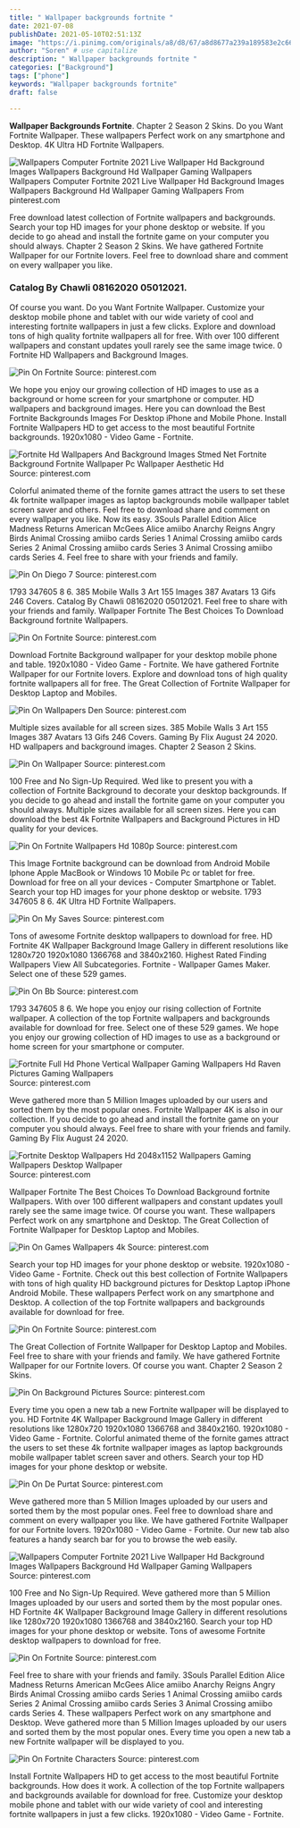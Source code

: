 ```yaml
---
title: " Wallpaper backgrounds fortnite "
date: 2021-07-08
publishDate: 2021-05-10T02:51:13Z
image: "https://i.pinimg.com/originals/a8/d8/67/a8d8677a239a189583e2c662423d36e9.jpg"
author: "Soren" # use capitalize
description: " Wallpaper backgrounds fortnite "
categories: ["Background"]
tags: ["phone"]
keywords: "Wallpaper backgrounds fortnite"
draft: false

---
```



**Wallpaper Backgrounds Fortnite**. Chapter 2 Season 2 Skins. Do you Want Fortnite Wallpaper. These wallpapers Perfect work on any smartphone and Desktop. 4K Ultra HD Fortnite Wallpapers.

![Wallpapers Computer Fortnite 2021 Live Wallpaper Hd Background Images Wallpapers Background Hd Wallpaper Gaming Wallpapers](https://i.pinimg.com/originals/d6/e5/c7/d6e5c717c4bc2559da40acc8e6e0d439.jpg "Wallpapers Computer Fortnite 2021 Live Wallpaper Hd Background Images Wallpapers Background Hd Wallpaper Gaming Wallpapers")
Wallpapers Computer Fortnite 2021 Live Wallpaper Hd Background Images Wallpapers Background Hd Wallpaper Gaming Wallpapers From pinterest.com


Free download latest collection of Fortnite wallpapers and backgrounds. Search your top HD images for your phone desktop or website. If you decide to go ahead and install the fortnite game on your computer you should always. Chapter 2 Season 2 Skins. We have gathered Fortnite Wallpaper for our Fortnite lovers. Feel free to download share and comment on every wallpaper you like.

### Catalog By Chawli 08162020 05012021.

Of course you want. Do you Want Fortnite Wallpaper. Customize your desktop mobile phone and tablet with our wide variety of cool and interesting fortnite wallpapers in just a few clicks. Explore and download tons of high quality fortnite wallpapers all for free. With over 100 different wallpapers and constant updates youll rarely see the same image twice. 0 Fortnite HD Wallpapers and Background Images.


![Pin On Fortnite](https://i.pinimg.com/originals/cb/1d/1d/cb1d1d1915fb6338093d89c0449f2a62.jpg "Pin On Fortnite")
Source: pinterest.com

We hope you enjoy our growing collection of HD images to use as a background or home screen for your smartphone or computer. HD wallpapers and background images. Here you can download the Best Fortnite Backgrounds Images For Desktop iPhone and Mobile Phone. Install Fortnite Wallpapers HD to get access to the most beautiful Fortnite backgrounds. 1920x1080 - Video Game - Fortnite.

![Fortnite Hd Wallpapers And Background Images Stmed Net Fortnite Background Fortnite Wallpaper Pc Wallpaper Aesthetic Hd](https://i.pinimg.com/originals/ee/5b/f5/ee5bf56a04cfc06e1bf2cea24207607d.png "Fortnite Hd Wallpapers And Background Images Stmed Net Fortnite Background Fortnite Wallpaper Pc Wallpaper Aesthetic Hd")
Source: pinterest.com

Colorful animated theme of the fornite games attract the users to set these 4k fortnite wallpaper images as laptop backgrounds mobile wallpaper tablet screen saver and others. Feel free to download share and comment on every wallpaper you like. Now its easy. 3Souls Parallel Edition Alice Madness Returns American McGees Alice amiibo Anarchy Reigns Angry Birds Animal Crossing amiibo cards Series 1 Animal Crossing amiibo cards Series 2 Animal Crossing amiibo cards Series 3 Animal Crossing amiibo cards Series 4. Feel free to share with your friends and family.

![Pin On Diego 7](https://i.pinimg.com/736x/e2/52/30/e2523096613f2565a0e604a7ec2d0076.jpg "Pin On Diego 7")
Source: pinterest.com

1793 347605 8 6. 385 Mobile Walls 3 Art 155 Images 387 Avatars 13 Gifs 246 Covers. Catalog By Chawli 08162020 05012021. Feel free to share with your friends and family. Wallpaper Fortnite The Best Choices To Download Background fortnite Wallpapers.

![Pin On Fortnite](https://i.pinimg.com/originals/b7/94/56/b79456d7f99d1aeafc0a92122d89d5d2.jpg "Pin On Fortnite")
Source: pinterest.com

Download Fortnite Background wallpaper for your desktop mobile phone and table. 1920x1080 - Video Game - Fortnite. We have gathered Fortnite Wallpaper for our Fortnite lovers. Explore and download tons of high quality fortnite wallpapers all for free. The Great Collection of Fortnite Wallpaper for Desktop Laptop and Mobiles.

![Pin On Wallpapers Den](https://i.pinimg.com/736x/80/d6/3c/80d63cf2d5d4afa2a984f13183962bba.jpg "Pin On Wallpapers Den")
Source: pinterest.com

Multiple sizes available for all screen sizes. 385 Mobile Walls 3 Art 155 Images 387 Avatars 13 Gifs 246 Covers. Gaming By Flix August 24 2020. HD wallpapers and background images. Chapter 2 Season 2 Skins.

![Pin On Wallpaper](https://i.pinimg.com/originals/0b/99/5e/0b995e60b6c30fae801ab26dcd811863.jpg "Pin On Wallpaper")
Source: pinterest.com

100 Free and No Sign-Up Required. Wed like to present you with a collection of Fortnite Background to decorate your desktop backgrounds. If you decide to go ahead and install the fortnite game on your computer you should always. Multiple sizes available for all screen sizes. Here you can download the best 4k Fortnite Wallpapers and Background Pictures in HD quality for your devices.

![Pin On Fortnite Wallpapers Hd 1080p](https://i.pinimg.com/originals/fe/48/cc/fe48ccdff3e33961393b2dadcd6448a1.jpg "Pin On Fortnite Wallpapers Hd 1080p")
Source: pinterest.com

This Image Fortnite background can be download from Android Mobile Iphone Apple MacBook or Windows 10 Mobile Pc or tablet for free. Download for free on all your devices - Computer Smartphone or Tablet. Search your top HD images for your phone desktop or website. 1793 347605 8 6. 4K Ultra HD Fortnite Wallpapers.

![Pin On My Saves](https://i.pinimg.com/originals/01/c0/07/01c007b11178f310911e56205f394d69.jpg "Pin On My Saves")
Source: pinterest.com

Tons of awesome Fortnite desktop wallpapers to download for free. HD Fortnite 4K Wallpaper Background Image Gallery in different resolutions like 1280x720 1920x1080 1366768 and 3840x2160. Highest Rated Finding Wallpapers View All Subcategories. Fortnite - Wallpaper Games Maker. Select one of these 529 games.

![Pin On Bb](https://i.pinimg.com/originals/30/cf/0a/30cf0a4b5b8bb9bd3de6c8350261a662.png "Pin On Bb")
Source: pinterest.com

1793 347605 8 6. We hope you enjoy our rising collection of Fortnite wallpaper. A collection of the top Fortnite wallpapers and backgrounds available for download for free. Select one of these 529 games. We hope you enjoy our growing collection of HD images to use as a background or home screen for your smartphone or computer.

![Fortnite Full Hd Phone Vertical Wallpaper Gaming Wallpapers Hd Raven Pictures Gaming Wallpapers](https://i.pinimg.com/originals/85/16/a4/8516a4b4e06ff96a060f1de6e189ef03.jpg "Fortnite Full Hd Phone Vertical Wallpaper Gaming Wallpapers Hd Raven Pictures Gaming Wallpapers")
Source: pinterest.com

Weve gathered more than 5 Million Images uploaded by our users and sorted them by the most popular ones. Fortnite Wallpaper 4K is also in our collection. If you decide to go ahead and install the fortnite game on your computer you should always. Feel free to share with your friends and family. Gaming By Flix August 24 2020.

![Fortnite Desktop Wallpapers Hd 2048x1152 Wallpapers Gaming Wallpapers Desktop Wallpaper](https://i.pinimg.com/originals/55/41/ab/5541ab7ad4173fd35bb946b6a9bf114d.png "Fortnite Desktop Wallpapers Hd 2048x1152 Wallpapers Gaming Wallpapers Desktop Wallpaper")
Source: pinterest.com

Wallpaper Fortnite The Best Choices To Download Background fortnite Wallpapers. With over 100 different wallpapers and constant updates youll rarely see the same image twice. Of course you want. These wallpapers Perfect work on any smartphone and Desktop. The Great Collection of Fortnite Wallpaper for Desktop Laptop and Mobiles.

![Pin On Games Wallpapers 4k](https://i.pinimg.com/originals/64/ad/cd/64adcdf1b43f06e966d9c4dd2dcfe083.jpg "Pin On Games Wallpapers 4k")
Source: pinterest.com

Search your top HD images for your phone desktop or website. 1920x1080 - Video Game - Fortnite. Check out this best collection of Fortnite Wallpapers with tons of high quality HD background pictures for Desktop Laptop iPhone Android Mobile. These wallpapers Perfect work on any smartphone and Desktop. A collection of the top Fortnite wallpapers and backgrounds available for download for free.

![Pin On Fortnite](https://i.pinimg.com/originals/72/e7/22/72e722892341862f3176866ee8bdbbeb.jpg "Pin On Fortnite")
Source: pinterest.com

The Great Collection of Fortnite Wallpaper for Desktop Laptop and Mobiles. Feel free to share with your friends and family. We have gathered Fortnite Wallpaper for our Fortnite lovers. Of course you want. Chapter 2 Season 2 Skins.

![Pin On Background Pictures](https://i.pinimg.com/originals/a3/f5/a3/a3f5a3a8c51e0371f263f82d1d3567a4.png "Pin On Background Pictures")
Source: pinterest.com

Every time you open a new tab a new Fortnite wallpaper will be displayed to you. HD Fortnite 4K Wallpaper Background Image Gallery in different resolutions like 1280x720 1920x1080 1366768 and 3840x2160. 1920x1080 - Video Game - Fortnite. Colorful animated theme of the fornite games attract the users to set these 4k fortnite wallpaper images as laptop backgrounds mobile wallpaper tablet screen saver and others. Search your top HD images for your phone desktop or website.

![Pin On De Purtat](https://i.pinimg.com/474x/49/bb/69/49bb69f9ac12f4cdc3d56bed525352a1.jpg "Pin On De Purtat")
Source: pinterest.com

Weve gathered more than 5 Million Images uploaded by our users and sorted them by the most popular ones. Feel free to download share and comment on every wallpaper you like. We have gathered Fortnite Wallpaper for our Fortnite lovers. 1920x1080 - Video Game - Fortnite. Our new tab also features a handy search bar for you to browse the web easily.

![Wallpapers Computer Fortnite 2021 Live Wallpaper Hd Background Images Wallpapers Background Hd Wallpaper Gaming Wallpapers](https://i.pinimg.com/originals/d6/e5/c7/d6e5c717c4bc2559da40acc8e6e0d439.jpg "Wallpapers Computer Fortnite 2021 Live Wallpaper Hd Background Images Wallpapers Background Hd Wallpaper Gaming Wallpapers")
Source: pinterest.com

100 Free and No Sign-Up Required. Weve gathered more than 5 Million Images uploaded by our users and sorted them by the most popular ones. HD Fortnite 4K Wallpaper Background Image Gallery in different resolutions like 1280x720 1920x1080 1366768 and 3840x2160. Search your top HD images for your phone desktop or website. Tons of awesome Fortnite desktop wallpapers to download for free.

![Pin On Fortnite](https://i.pinimg.com/originals/32/86/da/3286da3f1dea52b6f7dd0b963e89d5eb.png "Pin On Fortnite")
Source: pinterest.com

Feel free to share with your friends and family. 3Souls Parallel Edition Alice Madness Returns American McGees Alice amiibo Anarchy Reigns Angry Birds Animal Crossing amiibo cards Series 1 Animal Crossing amiibo cards Series 2 Animal Crossing amiibo cards Series 3 Animal Crossing amiibo cards Series 4. These wallpapers Perfect work on any smartphone and Desktop. Weve gathered more than 5 Million Images uploaded by our users and sorted them by the most popular ones. Every time you open a new tab a new Fortnite wallpaper will be displayed to you.

![Pin On Fortnite Characters](https://i.pinimg.com/originals/a8/d8/67/a8d8677a239a189583e2c662423d36e9.jpg "Pin On Fortnite Characters")
Source: pinterest.com

Install Fortnite Wallpapers HD to get access to the most beautiful Fortnite backgrounds. How does it work. A collection of the top Fortnite wallpapers and backgrounds available for download for free. Customize your desktop mobile phone and tablet with our wide variety of cool and interesting fortnite wallpapers in just a few clicks. 1920x1080 - Video Game - Fortnite.

